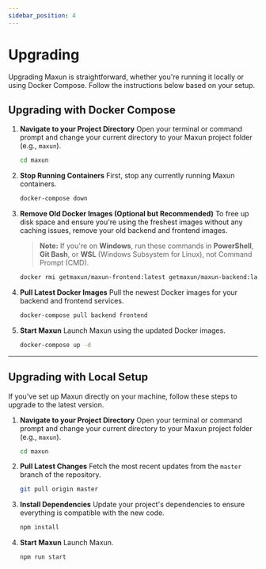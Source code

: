 ```yaml
---
sidebar_position: 4
---
```


# Upgrading

Upgrading Maxun is straightforward, whether you're running it locally or using Docker Compose. Follow the instructions below based on your setup.


## Upgrading with Docker Compose

1.  **Navigate to your Project Directory**
    Open your terminal or command prompt and change your current directory to your Maxun project folder (e.g., `maxun`).

    ```bash
    cd maxun
    ```

2.  **Stop Running Containers**
    First, stop any currently running Maxun containers.

    ```bash
    docker-compose down
    ```

3.  **Remove Old Docker Images (Optional but Recommended)**
    To free up disk space and ensure you're using the freshest images without any caching issues, remove your old backend and frontend images.

    > **Note:** If you're on **Windows**, run these commands in **PowerShell**, **Git Bash**, or **WSL** (Windows Subsystem for Linux), not Command Prompt (CMD).

    ```bash
    docker rmi getmaxun/maxun-frontend:latest getmaxun/maxun-backend:latest
    ```

4.  **Pull Latest Docker Images**
    Pull the newest Docker images for your backend and frontend services.

    ```bash
    docker-compose pull backend frontend
    ```

5.  **Start Maxun**
    Launch Maxun using the updated Docker images.

    ```bash
    docker-compose up -d
    ```
---

## Upgrading with Local Setup

If you've set up Maxun directly on your machine, follow these steps to upgrade to the latest version.

1.  **Navigate to your Project Directory**
    Open your terminal or command prompt and change your current directory to your Maxun project folder (e.g., `maxun`).

    ```bash
    cd maxun
    ```

2.  **Pull Latest Changes**
    Fetch the most recent updates from the `master` branch of the repository.

    ```bash
    git pull origin master
    ```

3.  **Install Dependencies**
    Update your project's dependencies to ensure everything is compatible with the new code.

    ```bash
    npm install
    ```

4.  **Start Maxun**
    Launch Maxun.

    ```bash
    npm run start
    ```
